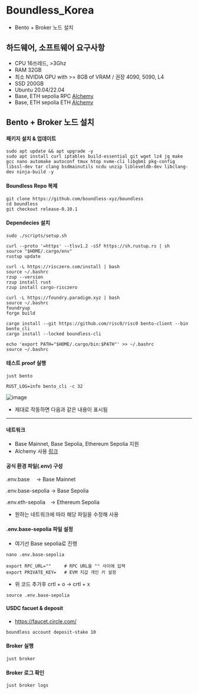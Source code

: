 # Boundless_Korea
- Bento + Broker 노드 설치

## 하드웨어, 소프트웨어 요구사항
- CPU 16쓰레드, >3Ghz
- RAM 32GB
- 최소 NVIDIA GPU with >= 8GB of VRAM / 권장 4090, 5090, L4
- SSD 200GB
- Ubuntu 20.04/22.04
- Base, ETH sepolia RPC [Alchemy](https://www.alchemy.com/)
- Base, ETH sepolia ETH [Alchemy](https://www.alchemy.com/faucets/base-sepolia)

## Bento + Broker 노드 설치

#### 패키지 설치 & 업데이트
```
sudo apt update && apt upgrade -y
sudo apt install curl iptables build-essential git wget lz4 jq make gcc nano automake autoconf tmux htop nvme-cli libgbm1 pkg-config libssl-dev tar clang bsdmainutils ncdu unzip libleveldb-dev libclang-dev ninja-build -y
```

#### Boundless Repo 복제
```
git clone https://github.com/boundless-xyz/boundless
cd boundless
git checkout release-0.10.1
```

#### Dependecies 설치
```
sudo ./scripts/setup.sh
```
```
curl --proto '=https' --tlsv1.2 -sSf https://sh.rustup.rs | sh  
source "$HOME/.cargo/env"  
rustup update  
```
```
curl -L https://risczero.com/install | bash  
source ~/.bashrc  
rzup --version  
rzup install rust  
rzup install cargo-risczero  
```
```
curl -L https://foundry.paradigm.xyz | bash
source ~/.bashrc
foundryup
forge build
```
```
cargo install --git https://github.com/risc0/risc0 bento-client --bin bento_cli  
cargo install --locked boundless-cli  
```
```
echo 'export PATH="$HOME/.cargo/bin:$PATH"' >> ~/.bashrc  
source ~/.bashrc  
```
#### 테스트 proof 실행
```
just bento
```
```
RUST_LOG=info bento_cli -c 32
```
![image](https://github.com/user-attachments/assets/6d369ca8-530f-4b63-a9d3-77a0725812dc)
- 제대로 작동하면 다음과 같은 내용이 표시됨

----------------------------------------------------------------------------------------


#### 네트워크 
- Base Mainnet, Base Sepolia, Ethereum Sepolia 지원
- Alchemy	사용 [링크](https://www.alchemy.com/)

#### 공식 환경 파일(.env) 구성
.env.base  → Base Mainnet

.env.base-sepolia → Base Sepolia

.env.eth-sepolia → Ethereum Sepolia

- 원하는 네트워크에 따라 해당 파일을 수정해 사용

#### .env.base-sepolia 파일 설정
- 여기선 Base sepolia로 진행
```
nano .env.base-sepolia
```
```
export RPC_URL=""     # RPC URL을 "" 사이에 입력
export PRIVATE_KEY=   # EVM 지갑 개인 키 설정
```
- 위 코드 추가후 crtl + o -> crtl + x
```
source .env.base-sepolia
```
#### USDC facuet & deposit
- https://faucet.circle.com/
```
boundless account deposit-stake 10
```
#### Broker 실행
```
just broker
```
#### Broker 로그 확인
```
just broker logs
```





